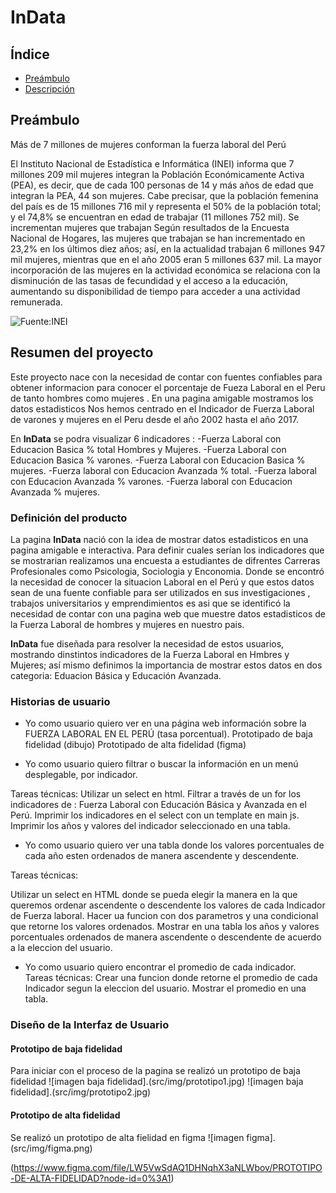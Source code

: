 # InData

## Índice

* [Preámbulo](#preámbulo)
* [Descripción](#resumen-del-proyecto)


## Preámbulo
Más de 7 millones de mujeres conforman la fuerza laboral del Perú

El Instituto Nacional de Estadística e Informática (INEI) informa que 7 millones 209 mil mujeres integran la Población Económicamente Activa (PEA), es decir, que de cada 100 personas de 14 y más años de edad que integran la PEA, 44 son mujeres.   Cabe precisar, que la población femenina del país es de 15 millones 716 mil y representa el 50% de la población total; y el 74,8% se encuentran en edad de trabajar (11 millones 752 mil).   Se incrementan mujeres que trabajan Según resultados de la Encuesta Nacional de Hogares, las mujeres que trabajan se han incrementado en 23,2% en los últimos diez años; así, en la actualidad trabajan 6 millones 947 mil mujeres, mientras que en el año 2005 eran 5 millones 637 mil. La mayor incorporación de las mujeres en la actividad económica se relaciona con la disminución de las tasas de fecundidad y el acceso a la educación, aumentando su disponibilidad de tiempo para acceder a una actividad remunerada. 

![Fuente:INEI](https://www.inei.gob.pe/prensa/noticias/mas-de-7-millones-de-mujeres-conforman-la-fuerza-laboral-del-peru-8943/imprimir/)

## Resumen del proyecto
Este proyecto nace con la necesidad de contar con fuentes confiables para obtener informacion para  conocer el porcentaje de Fueza Laboral en el Peru de tanto hombres como mujeres .
En una pagina amigable mostramos los datos estadisticos 
Nos hemos centrado en el Indicador de Fuerza Laboral de varones y mujeres en el Peru desde el año 2002 hasta el año 2017.


En **InData** se podra visualizar 6 indicadores :
-Fuerza Laboral con Educacion Basica % total Hombres y Mujeres.
-Fuerza Laboral con Educacion Basica % varones.
-Fuerza Laboral con Educacion Basica % mujeres.
-Fuerza laboral con Educacion Avanzada % total.
-Fuerza laboral con Educacion Avanzada %  varones.
-Fuerza laboral con Educacion Avanzada % mujeres.


### Definición del producto
La pagina **InData** nació con la idea de mostrar datos estadisticos en una pagina amigable e interactiva. Para definir cuales serían los indicadores que se mostrarian realizamos una encuesta a estudiantes de difrentes Carreras Profesionales como Psicologia, Sociologia y Enconomia.
Donde se encontró la necesidad de conocer la situacion Laboral en el Perú y que estos datos sean de una fuente confiable para ser utilizados en sus investigaciones , trabajos universitarios y emprendimientos es asi que se identificó la necesidad de contar con una pagina web que muestre datos estadisticos de la Fuerza Laboral de hombres y mujeres en nuestro pais.

 **InData** fue diseñada para resolver la necesidad de estos usuarios, mostrando dinstintos indicadores de la Fuerza Laboral en Hmbres y Mujeres; así mismo definimos la importancia de mostrar estos datos en dos categoria: Eduacion Básica y Educación Avanzada.

### Historias de usuario

* Yo como usuario quiero ver  en una página web  información sobre la FUERZA LABORAL EN EL PERÚ (tasa porcentual).
Prototipado de baja fidelidad (dibujo) 
Prototipado de alta fidelidad (figma)

* Yo como usuario quiero filtrar o  buscar la información en un menú desplegable, por indicador.

Tareas técnicas:
Utilizar un select en html.
Filtrar a través de un for los indicadores de : Fuerza Laboral con Educación Básica y Avanzada en el Perú.
Imprimir los indicadores en el select con un template en main js.
Imprimir los años y valores del indicador seleccionado en una tabla.

* Yo como usuario quiero ver una tabla donde los valores porcentuales de cada año esten ordenados de manera ascendente y descendente. 

Tareas técnicas:

Utilizar un select en HTML donde se pueda elegir la manera en la que queremos ordenar ascendente o descendente los valores de cada Indicador de Fuerza laboral.
Hacer ua funcion con dos parametros y una condicional que retorne los valores ordenados.
Mostrar en una tabla los años y valores porcentuales ordenados de manera ascendente o descendente de acuerdo a la eleccion del usuario.

* Yo como usuario quiero encontrar  el promedio de cada indicador.
Tareas técnicas:
Crear una funcion donde retorne el promedio de cada Indicador segun la eleccion del usuario.
Mostrar el promedio en una tabla.

### Diseño de la Interfaz de Usuario

#### Prototipo de baja fidelidad

Para iniciar con el proceso de la pagina se realizó un prototipo de baja fidelidad
![imagen baja fidelidad].(src/img/prototipo1.jpg)
![imagen baja fidelidad].(src/img/prototipo2.jpg)


#### Prototipo de alta fidelidad
Se realizó un prototipo de alta fielidad en figma
![imagen figma].(src/img/figma.png)

(https://www.figma.com/file/LW5VwSdAQ1DHNqhX3aNLWbov/PROTOTIPO-DE-ALTA-FIDELIDAD?node-id=0%3A1)